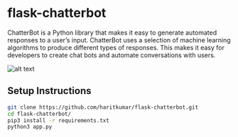 # flask-chatterbot
ChatterBot is a Python library that makes it easy to generate automated responses to a user’s input. ChatterBot uses a selection of machine learning algorithms to produce different types of responses. This makes it easy for developers to create chat bots and automate conversations with users. 

![alt text](https://res.cloudinary.com/haritkumar/image/upload/v1535801833/github/chatterbot.png)

## Setup Instructions
```sh
git clone https://github.com/haritkumar/flask-chatterbot.git
cd flask-chatterbot/
pip3 install -r requirements.txt
python3 app.py
```